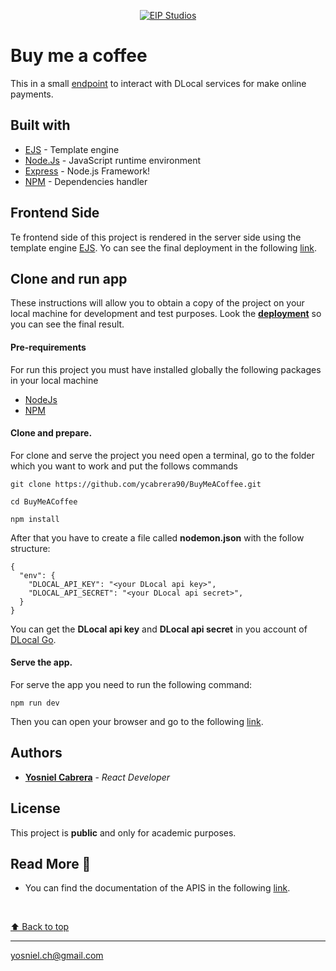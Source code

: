 <p align="center">
  <a href="https://eip-buy-me-a-coffee.herokuapp.com/payment/buy-me-a-coffee"
    ><img
      src="https://eip-buy-me-a-coffee.herokuapp.com/img/project-landin-page.png"
      alt="EIP Studios"
     />
  </a>
</p>



# Buy me a coffee
This in a small [endpoint](https://eip-buy-me-a-coffee.herokuapp.com/payment/buy-me-a-coffee) to interact with DLocal services for make online payments.

## Built with
* [EJS](https://ejs.co/) - Template engine
* [Node.Js](https://nodejs.org/en/docs/) - JavaScript runtime environment
* [Express](https://www.mongodb.com/atlas) - Node.js Framework!
* [NPM](https://docs.npmjs.com/downloading-and-installing-node-js-and-npm) - Dependencies handler

## Frontend Side
Te frontend side of this project is rendered in the server side using the template engine [EJS](https://ejs.co/). Yo can see the final deployment in the following [link](https://eip-buy-me-a-coffee.herokuapp.com/payment/buy-me-a-coffee).

## Clone and run app
These instructions will allow you to obtain a copy of the project on your local machine for development and test purposes.
Look the [**deployment**](https://eip-buy-me-a-coffee.herokuapp.com/payment/buy-me-a-coffee) so you can see the final result.

#### Pre-requirements
For run this project you must have installed globally the following packages in your local machine

* [NodeJs](https://nodejs.org/en/) 
* [NPM](https://docs.npmjs.com/downloading-and-installing-node-js-and-npm)

#### Clone and prepare.
For clone and serve the project you need open a terminal, go to the folder which you want to work and put the follows commands
```
git clone https://github.com/ycabrera90/BuyMeACoffee.git

cd BuyMeACoffee

npm install
```

After that you have to create a file called **nodemon.json** with the follow structure:
```
{
  "env": {
    "DLOCAL_API_KEY": "<your DLocal api key>",
    "DLOCAL_API_SECRET": "<your DLocal api secret>",
  }
}
```
You can get the **DLocal api key** and **DLocal api secret** in you account of [DLocal Go](https://dashboard.dlocalgo.com/).

#### Serve the app.
For serve the app you need to run the following command:
```
npm run dev
```

Then you can open your browser and go to the following [link](http://localhost:5000/payment/buy-me-a-coffee).

## Authors
* [**Yosniel Cabrera**](https://www.linkedin.com/in/eip-studios/) - *React Developer* 
  
## License
This project is **public** and only for academic purposes.

## Read More 🎁
* You can find the documentation of the APIS in the following [link](https://docs.dlocalgo.com/integration-api/).

<br>

[⬆ Back to top](#buy-me-a-coffee)<br>
  
---
yosniel.ch@gmail.com

